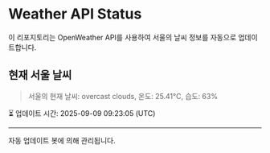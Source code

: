 
# Weather API Status

이 리포지토리는 OpenWeather API를 사용하여 서울의 날씨 정보를 자동으로 업데이트합니다.

## 현재 서울 날씨
> 서울의 현재 날씨: overcast clouds, 온도: 25.41°C, 습도: 63%

⏳ 업데이트 시간: 2025-09-09 09:23:05 (UTC)

---
자동 업데이트 봇에 의해 관리됩니다.
